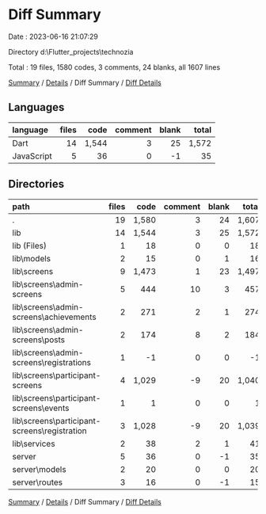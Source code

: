 # Diff Summary

Date : 2023-06-16 21:07:29

Directory d:\\Flutter_projects\\technozia

Total : 19 files,  1580 codes, 3 comments, 24 blanks, all 1607 lines

[Summary](results.md) / [Details](details.md) / Diff Summary / [Diff Details](diff-details.md)

## Languages
| language | files | code | comment | blank | total |
| :--- | ---: | ---: | ---: | ---: | ---: |
| Dart | 14 | 1,544 | 3 | 25 | 1,572 |
| JavaScript | 5 | 36 | 0 | -1 | 35 |

## Directories
| path | files | code | comment | blank | total |
| :--- | ---: | ---: | ---: | ---: | ---: |
| . | 19 | 1,580 | 3 | 24 | 1,607 |
| lib | 14 | 1,544 | 3 | 25 | 1,572 |
| lib (Files) | 1 | 18 | 0 | 0 | 18 |
| lib\\models | 2 | 15 | 0 | 1 | 16 |
| lib\\screens | 9 | 1,473 | 1 | 23 | 1,497 |
| lib\\screens\\admin-screens | 5 | 444 | 10 | 3 | 457 |
| lib\\screens\\admin-screens\\achievements | 2 | 271 | 2 | 1 | 274 |
| lib\\screens\\admin-screens\\posts | 2 | 174 | 8 | 2 | 184 |
| lib\\screens\\admin-screens\\registrations | 1 | -1 | 0 | 0 | -1 |
| lib\\screens\\participant-screens | 4 | 1,029 | -9 | 20 | 1,040 |
| lib\\screens\\participant-screens\\events | 1 | 1 | 0 | 0 | 1 |
| lib\\screens\\participant-screens\\registration | 3 | 1,028 | -9 | 20 | 1,039 |
| lib\\services | 2 | 38 | 2 | 1 | 41 |
| server | 5 | 36 | 0 | -1 | 35 |
| server\\models | 2 | 20 | 0 | 0 | 20 |
| server\\routes | 3 | 16 | 0 | -1 | 15 |

[Summary](results.md) / [Details](details.md) / Diff Summary / [Diff Details](diff-details.md)